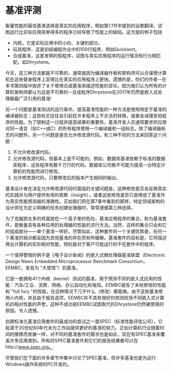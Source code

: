 # 基准评测

衡量性能的最佳基准选择是真实的应用程序，例如第1.1节中提到的谷歌翻译。试图运行比实际应用简单得多的程序已经导致了性能上的缺陷。这方面的例子包括&#x20;

* 内核，它是实际应用中的小的、关键的部分。
* 玩具程序，这是初级编程作业中的100行程序，例如Quicksort。&#x20;
* 合成基准，这是发明的假程序，试图与真实应用程序的运行情况和行为相匹配，如Dhrystone。

今天，这三种方法都是不可靠的，通常是因为编译器作者和架构师可以合谋使计算机在这些替身程序上显得比在真实的应用程序上更快。遗憾的是，你们的作者--在本书第四版中放弃了关于使用合成基准来描述性能的谬论，因为我们认为所有的计算机架构师都认为这是不可靠的--合成程序Dhrystone在2017年仍然是嵌入式处理器最广泛引用的基准!

另一个问题是基准测试的运行条件。提高基准性能的一种方法是使用特定于基准的编译器标志；这些标志往往会引起在许多程序上不合法的转换，或者会减慢其他程序的性能。为了限制这一过程并提高结果的重要性，基准开发人员通常要求供应商对同一语言（如C++或C）的所有程序使用一个编译器和一组标志。除了编译器标志的问题外，另一个问题是是否允许修改源代码。有三种不同的方法来回答这个问题：

1. 不允许修改源代码。&#x20;
2. 允许修改源代码，但基本上是不可能的。例如，数据库基准依赖于标准的数据库程序，这些程序有数千万行的代码。数据库公司极不可能为提高一台特定计算机的性能而进行修改。&#x20;
3. 允许修改源代码，只要修改后的版本产生相同的输出。

基准设计者在决定允许修改源代码时面临的关键问题是，这种修改是否会反映真实的实践并为用户提供有用的观察（insight），或者这些修改是否只是降低了基准作为真实性能预测器的准确性。正如我们将在第7章中看到的那样，特定领域架构的设计师在为定义明确的任务创建处理器时，常常遵循第三种选择。

为了克服把太多的鸡蛋放在一个篮子里的危险，基准应用程序的集合，称为基准套件，是衡量具有各种应用的处理器的性能的流行方法。当然，这样的集合只会和它的组成部分——单个基准一样好。尽管如此，这种套件的一个关键优势是，任何一个基准的弱点都会因为其他基准的存在而有所缓解。基准套件的目标是，它将描述两台计算机的实际相对性能，特别是对于客户可能运行的不在套件中的程序。

一个值得警惕的例子是《电子设计新闻》的嵌入式微处理器基准联盟（Electronic Design News Embedded Microprocessor Benchmark Consortium，EEMBC，发音为 "大使馆"）的基准。

它是一套拥有41个内核（kernel）测试的基准，用于预测不同的嵌入式应用的性能：汽车/工业、消费、网络、办公自动化和电信。EEMBC报告了未经修改的性能和 "full fury "的性能，在这种情况下几乎什么（修改）都能做。由于这些基准使用小内核，并且由于报告选项，EEMBC并不具有很好的预测现场不同嵌入式计算机的相对性能的声誉。这种不成功是EEMBC试图取代的Dhrystone仍然被使用的原因，令人遗憾。

创建标准化基准应用套件的最成功的尝试之一是SPEC（标准性能评估公司），它起源于20世纪80年代末为工作站提供更好的基准的努力。正如计算机行业随着时间的推移而发展一样，对不同的基准套件的需求也是如此，现在有SPEC基准来覆盖许多应用类别。所有的SPEC基准套件和它们的报告结果都可以在http://www.spec.org。

尽管我们在下面的许多章节中集中讨论了SPEC基准，但许多基准也是为运行Windows操作系统的PC开发的。




